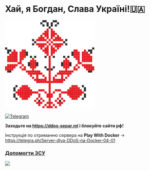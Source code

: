 # Хай, я Богдан, Слава Україні!:ukraine:

![Візерунок](https://raw.githubusercontent.com/BogdanDevUA/Ukraine/main/5.svg)

[![Telegram](https://img.shields.io/badge/Telegram-blue.svg?style=flat-square&logo=telegram)](https://t.me/dirim)

**Заходьте на <https://ddos-separ.ml> і блокуйте сайти рф!**

Інструкція по отриманню сервера на **Play With Docker** -> <https://telegra.ph/Server-dlya-DDoS-na-Docker-04-01>
    
### [Допомогти ЗСУ](https://uahelp.monobank.ua)

![](https://github-readme-stats.vercel.app/api?username=BogdanDevUA&&show_icons=true&title_color=ffffff&icon_color=fff&text_color=0ef&bg_color=000)
